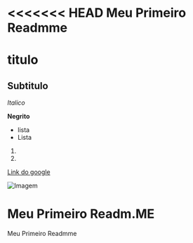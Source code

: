 <<<<<<< HEAD
Meu Primeiro Readmme
=======
# titulo
## Subtitulo

*Italico*

**Negrito**

- lista
- Lista

1) 
2)  

[Link do google](google.com)

![Imagem](https://github.blog/wp-content/uploads/2023/01/1200x640-2.png?fit=1200%2C640)

Meu Primeiro Readm.ME
=======
Meu Primeiro Readmme
>>>>>>> 